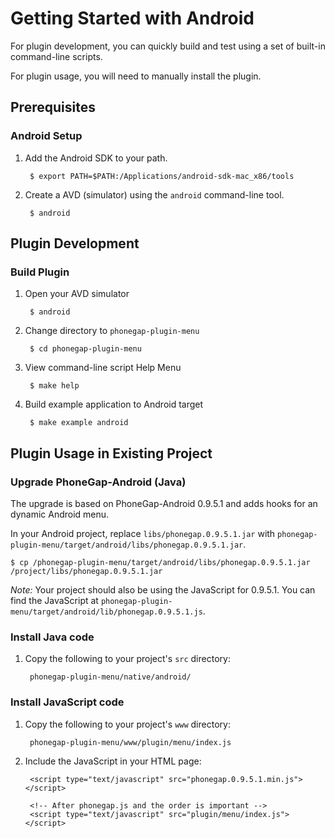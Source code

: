 Getting Started with Android
============================

For plugin development, you can quickly build and test using a
set of built-in command-line scripts.

For plugin usage, you will need to manually install the plugin.

Prerequisites 
-------------

### Android Setup

1. Add the Android SDK to your path.

        $ export PATH=$PATH:/Applications/android-sdk-mac_x86/tools

2. Create a AVD (simulator) using the `android` command-line tool.

        $ android

Plugin Development
------------------

### Build Plugin

1. Open your AVD simulator

        $ android

2. Change directory to `phonegap-plugin-menu`

        $ cd phonegap-plugin-menu

3. View command-line script Help Menu

        $ make help

4. Build example application to Android target

        $ make example android


Plugin Usage in Existing Project
--------------------------------

### Upgrade PhoneGap-Android (Java)

The upgrade is based on PhoneGap-Android 0.9.5.1 and adds hooks for an dynamic Android menu.

In your Android project, replace `libs/phonegap.0.9.5.1.jar` with
`phonegap-plugin-menu/target/android/libs/phonegap.0.9.5.1.jar`.

    $ cp /phonegap-plugin-menu/target/android/libs/phonegap.0.9.5.1.jar /project/libs/phonegap.0.9.5.1.jar

_Note:_ Your project should also be using the JavaScript for 0.9.5.1. You can find the JavaScript at
`phonegap-plugin-menu/target/android/lib/phonegap.0.9.5.1.js`.

### Install Java code

1. Copy the following to your project's `src` directory:

        phonegap-plugin-menu/native/android/

### Install JavaScript code

1. Copy the following to your project's `www` directory:

        phonegap-plugin-menu/www/plugin/menu/index.js

2. Include the JavaScript in your HTML page:

        <script type="text/javascript" src="phonegap.0.9.5.1.min.js"></script>
        
        <!-- After phonegap.js and the order is important -->
        <script type="text/javascript" src="plugin/menu/index.js"></script>
